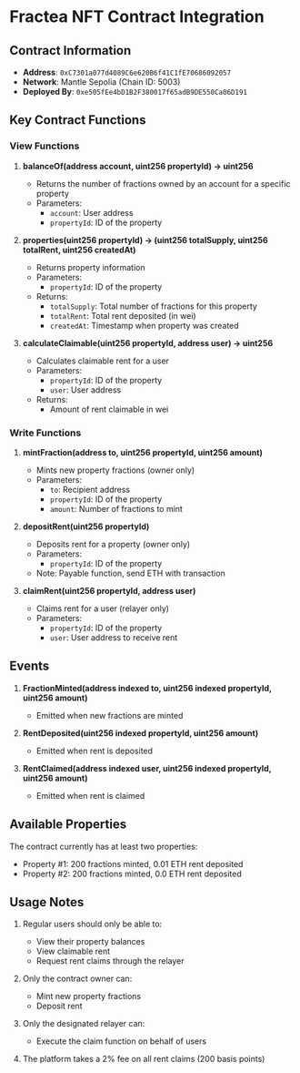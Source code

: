 # Fractea NFT Contract Integration

## Contract Information
- **Address**: `0xC7301a077d4089C6e620B6f41C1fE70686092057`
- **Network**: Mantle Sepolia (Chain ID: 5003)
- **Deployed By**: `0xe505fEe4bD1B2F380017f65adB9DE550Ca06D191`

## Key Contract Functions

### View Functions

1. **balanceOf(address account, uint256 propertyId) → uint256**
   - Returns the number of fractions owned by an account for a specific property
   - Parameters:
     - `account`: User address
     - `propertyId`: ID of the property

2. **properties(uint256 propertyId) → (uint256 totalSupply, uint256 totalRent, uint256 createdAt)**
   - Returns property information
   - Parameters:
     - `propertyId`: ID of the property
   - Returns:
     - `totalSupply`: Total number of fractions for this property
     - `totalRent`: Total rent deposited (in wei)
     - `createdAt`: Timestamp when property was created

3. **calculateClaimable(uint256 propertyId, address user) → uint256**
   - Calculates claimable rent for a user
   - Parameters:
     - `propertyId`: ID of the property
     - `user`: User address
   - Returns:
     - Amount of rent claimable in wei

### Write Functions

1. **mintFraction(address to, uint256 propertyId, uint256 amount)**
   - Mints new property fractions (owner only)
   - Parameters:
     - `to`: Recipient address
     - `propertyId`: ID of the property
     - `amount`: Number of fractions to mint

2. **depositRent(uint256 propertyId)**
   - Deposits rent for a property (owner only)
   - Parameters:
     - `propertyId`: ID of the property
   - Note: Payable function, send ETH with transaction

3. **claimRent(uint256 propertyId, address user)**
   - Claims rent for a user (relayer only)
   - Parameters:
     - `propertyId`: ID of the property
     - `user`: User address to receive rent

## Events

1. **FractionMinted(address indexed to, uint256 indexed propertyId, uint256 amount)**
   - Emitted when new fractions are minted

2. **RentDeposited(uint256 indexed propertyId, uint256 amount)**
   - Emitted when rent is deposited

3. **RentClaimed(address indexed user, uint256 indexed propertyId, uint256 amount)**
   - Emitted when rent is claimed

## Available Properties

The contract currently has at least two properties:
- Property #1: 200 fractions minted, 0.01 ETH rent deposited
- Property #2: 200 fractions minted, 0.0 ETH rent deposited

## Usage Notes

1. Regular users should only be able to:
   - View their property balances
   - View claimable rent
   - Request rent claims through the relayer

2. Only the contract owner can:
   - Mint new property fractions
   - Deposit rent

3. Only the designated relayer can:
   - Execute the claim function on behalf of users

4. The platform takes a 2% fee on all rent claims (200 basis points) 